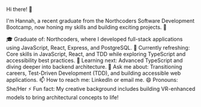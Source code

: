 Hi there! 👋

I'm Hannah, a recent graduate from the Northcoders Software Development Bootcamp, now honing my skills and building exciting projects. 🚀

🎓 Graduate of: Northcoders, where I developed full-stack applications using JavaScript, React, Express, and PostgreSQL.
🔄 Currently refreshing: Core skills in JavaScript, React, and TDD while exploring TypeScript and accessibility best practices.
🌱 Learning next: Advanced TypeScript and diving deeper into backend architecture.
💬 Ask me about: Transitioning careers, Test-Driven Development (TDD), and building accessible web applications.
📫 How to reach me: LinkedIn or email me.
😄 Pronouns: She/Her
⚡ Fun fact: My creative background includes building VR-enhanced models to bring architectural concepts to life!
